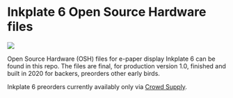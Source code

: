 # Inkplate 6 Open Source Hardware files

![](https://www.crowdsupply.com/img/040a/inkplate-6-angle-01_png_project-main.jpg)

Open Source Hardware (OSH) files for e-paper display Inkplate 6 can be found in this repo. The files are final, for production version 1.0, finished and built in 2020 for backers, preorders other early birds.

Inkplate 6 preorders currently availably only via [Crowd Supply](https://www.crowdsupply.com/e-radionica/inkplate-6). 